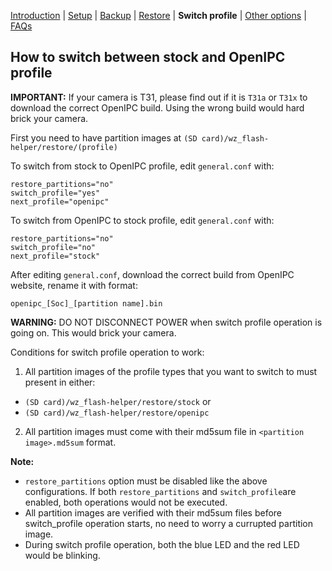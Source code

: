 [Introduction](README.md) | [Setup](README_setup.md) | [Backup](README_backup.md) | [Restore](README_restore.md) | **Switch profile** | [Other options](README_other_options.md) | [FAQs](README_FAQs.md_)

## How to switch between stock and OpenIPC profile


**IMPORTANT:** If your camera is T31, please find out if it is `T31a` or `T31x` to download the correct OpenIPC build. Using the wrong build would hard brick your camera.

First you need to have partition images at `(SD card)/wz_flash-helper/restore/(profile)`

To switch from stock to OpenIPC profile, edit `general.conf` with:
```
restore_partitions="no"
switch_profile="yes"
next_profile="openipc"
```

To switch from OpenIPC to stock profile, edit `general.conf` with:
```
restore_partitions="no"
switch_profile="no"
next_profile="stock"
```

After editing `general.conf`, download the correct build from OpenIPC website, rename it with format:
```
openipc_[Soc]_[partition name].bin
```

**WARNING:** DO NOT DISCONNECT POWER when switch profile operation is going on. This would brick your camera.

Conditions for switch profile operation to work:
1. All partition images of the profile types that you want to switch to must present in either:
- `(SD card)/wz_flash-helper/restore/stock` or
- `(SD card)/wz_flash-helper/restore/openipc`
2. All partition images must come with their md5sum file in `<partition image>.md5sum` format.


**Note:**
- `restore_partitions` option must be disabled like the above configurations. If both `restore_partitions` and `switch_profile`are enabled, both operations would not be executed.
- All partition images are verified with their md5sum files before switch_profile operation starts, no need to worry a currupted partition image.
- During switch profile operation, both the blue LED and the red LED would be blinking.
